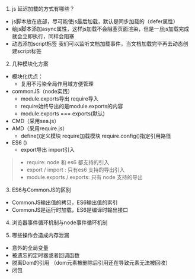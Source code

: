 <!-- 这里就整理一些自己不太熟悉的面试题吧 -->
1. js 延迟加载的方式有哪些？
- js脚本放在底部，尽可能使js最后加载，默认是同步加载的（defer属性）
- 给js脚本添加async属性，这样js加载不会阻塞页面渲染，但是一旦js加载完成 就会立即执行，同样会阻塞
- 动态添加script标签 我们可以监听文档加载事件，当文档加载完毕再去动态创建script标签
2. 几种模块化方案
- 模块化优点：
    - 复用不污染全局作用域方便管理
- commonJS（node实践）
    - module.exports导出 require导入
    - require始终导出的是module.exports的内容
    - module.exports === exports(默认)
- CMD（采用sea.js）
- AMD（采用require.js）
    - define()定义模块 require加载模块 require.config()指定引用路径
- ES6 ()
    - export导出 import引入
> - require: node 和 es6 都支持的引入
> - export / import : 只有es6 支持的导出引入
> - module.exports / exports: 只有 node 支持的导出

3. ES6与CommonJS的区别
- CommonJS输出值的拷贝，ES6输出值的索引
- CommonJS是运行时加载，ES6是编译时输出接口

4. 浏览器事件循环机制与node事件循环机制

5. 哪些操作会造成内存泄漏
- 意外的全局变量
- 被遗忘的定时器或者回调函数
- 脱离Dom的引用 （dom元素被删除后引用还在导致元素无法被回收）
- 闭包